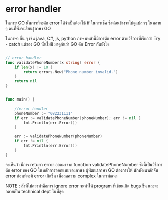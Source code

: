 # error handler 

ในภาษ GO นั้นการที่จะดัก error ได้จำเป็นต้องใช้ if ในการเช็ค ซึ่งค่อนข้างจะไม่ดูแปลกๆ
ในหลาย ๆ คนที่พึ่งจะเรียนรู้ภาษา GO 

ในภาษา อื่น ๆ เช่น java, C#, js, python ภาษาเหล่านี้มีการดัก error ด้วยวิธีการที่เรียกว่า Try - catch
แต่ของ GO นั้นไม่มี มาดูกันว่า GO ดัก Error กันยังไง

```go

// error handler
func validatePhoneNumber(x string) error {
	if len(x) != 10 {
		return errors.New("Phone number invalid.")
	}
	return nil
}


func main() {

	//error handler
	phoneNumber := "082231111"
	if err := validatePhoneNumber(phoneNumber); err != nil {
		fmt.Println(err.Error())
	}

	err := validatePhoneNumber(phoneNumber)
	if err != nil {
		fmt.Println(err.Error())
	}
}
```


จะเห็นว่า มีการ return error ออกมาจาก function validatePhoneNumber ซึ่งนี้เป็นวิธีการดัก error ของ GO ในหลักการออกแบบของภาษา ผู้พัฒนาภาษา GO ต้องการให้ นักพัฒนาดักจับ error ก่อนที่จะมี error เกิดขึ้น เพื่อลดความ complex ในการพัฒนา 

NOTE : สิ่งที่ไม่ควรทำคือการ ignore error จะทำให้ program ที่เขียนเกิด bugs ขึ้น และจะกลายเป็น technical dept ในที่สุด